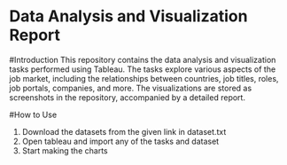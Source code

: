# Data Analysis and Visualization Report

#Introduction
This repository contains the data analysis and visualization tasks performed using Tableau. The tasks explore various aspects of the job market, including the relationships between countries, job titles, roles, job portals, companies, and more. The visualizations are stored as screenshots in the repository, accompanied by a detailed report.

#How to Use
1. Download the datasets from the given link in dataset.txt
2. Open tableau and import any of the tasks and dataset
3. Start making the charts
